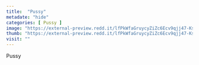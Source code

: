 ```yaml
---
title:  "Pussy"
metadate: "hide"
categories: [ Pussy ]
image: "https://external-preview.redd.it/lfPkWfaGruycyZiZc6Ecv9qjj47-KseohH9ubnqvwtM.jpg?auto=webp&s=63553ed6e772a70d1b114f25a82b6ca9431acc0a"
thumb: "https://external-preview.redd.it/lfPkWfaGruycyZiZc6Ecv9qjj47-KseohH9ubnqvwtM.jpg?width=640&crop=smart&auto=webp&s=66cc907dc9a97ce18890ed87ce925005aa113698"
visit: ""
---
```

Pussy
